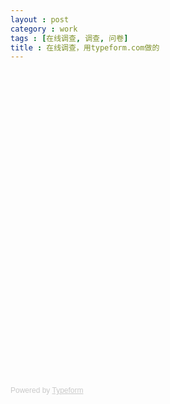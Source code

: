 ```yaml
---
layout : post
category : work
tags : [在线调查, 调查, 问卷]
title : 在线调查，用typeform.com做的
---
```


<div class="typeform-widget" data-url="https://samrain.typeform.com/to/r7rAMJ" data-text="团队效能" style="width:100%;height:500px;"></div>
<script>(function(){var qs,js,q,s,d=document,gi=d.getElementById,ce=d.createElement,gt=d.getElementsByTagName,id='typef_orm',b='https://s3-eu-west-1.amazonaws.com/share.typeform.com/';if(!gi.call(d,id)){js=ce.call(d,'script');js.id=id;js.src=b+'widget.js';q=gt.call(d,'script')[0];q.parentNode.insertBefore(js,q)}})()</script>
<div style="font-family: Sans-Serif;font-size: 12px;color: #999;opacity: 0.5; padding-top: 5px;">Powered by <a href="http://www.typeform.com/?utm_campaign=typeform_r7rAMJ&amp;utm_source=website&amp;utm_medium=typeform&amp;utm_content=typeform-embedded&amp;utm_term=简体字" style="color: #999" target="_blank">Typeform</a></div>

